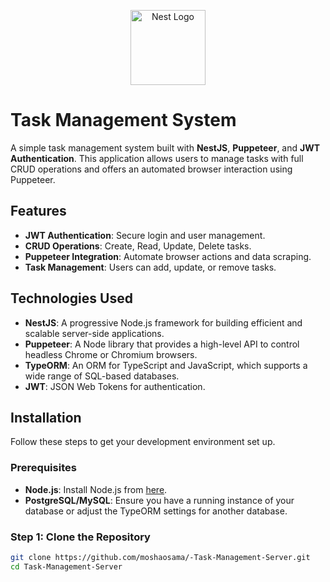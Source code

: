 <p align="center">
  <a href="http://nestjs.com/" target="blank"><img src="https://nestjs.com/img/logo-small.svg" width="120" alt="Nest Logo" /></a>
</p>

# Task Management System

A simple task management system built with **NestJS**, **Puppeteer**, and **JWT Authentication**. This application allows users to manage tasks with full CRUD operations and offers an automated browser interaction using Puppeteer.

## Features

- **JWT Authentication**: Secure login and user management.
- **CRUD Operations**: Create, Read, Update, Delete tasks.
- **Puppeteer Integration**: Automate browser actions and data scraping.
- **Task Management**: Users can add, update, or remove tasks.

## Technologies Used

- **NestJS**: A progressive Node.js framework for building efficient and scalable server-side applications.
- **Puppeteer**: A Node library that provides a high-level API to control headless Chrome or Chromium browsers.
- **TypeORM**: An ORM for TypeScript and JavaScript, which supports a wide range of SQL-based databases.
- **JWT**: JSON Web Tokens for authentication.

## Installation

Follow these steps to get your development environment set up.

### Prerequisites

- **Node.js**: Install Node.js from [here](https://nodejs.org/).
- **PostgreSQL/MySQL**: Ensure you have a running instance of your database or adjust the TypeORM settings for another database.

### Step 1: Clone the Repository

```bash
git clone https://github.com/moshaosama/-Task-Management-Server.git
cd Task-Management-Server
